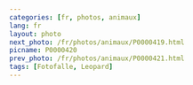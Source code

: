 ```yaml
---
categories: [fr, photos, animaux]
lang: fr
layout: photo
next_photo: /fr/photos/animaux/P0000419.html
picname: P0000420
prev_photo: /fr/photos/animaux/P0000421.html
tags: [Fotofalle, Leopard]
---
```

